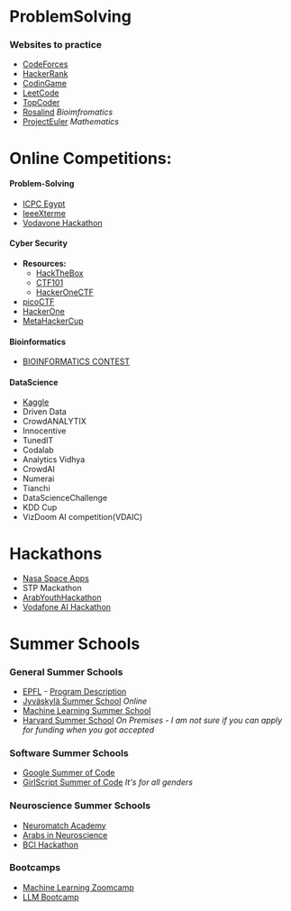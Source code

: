 # ProblemSolving

### Websites to practice

* [CodeForces](https://codeforces.com/)
* [HackerRank](https://www.hackerrank.com/dashboard)
* [CodinGame](https://www.codingame.com/)
* [LeetCode](https://leetcode.com/)
* [TopCoder](https://www.topcoder.com/challenges/?pageIndex=1)
* [Rosalind](http://rosalind.info/problems/locations/)  *Bioimfromatics*
* [ProjectEuler](https://projecteuler.net/) *Mathematics*


# Online Competitions:

#### Problem-Solving
* [ICPC Egypt](https://icpc.global/regionals/finder/ECPCQ)
* [IeeeXterme](https://ieeextreme.org/)
* [Vodavone Hackathon](https://hackathon.vodafone.com.eg/)

#### Cyber Security
* **Resources:**
  * [HackTheBox](https://www.hackthebox.com/hacker/ctf)
  * [CTF101](https://ctf101.org/)
  * [HackerOneCTF](https://ctf.hacker101.com/)
* [picoCTF](https://picoctf.com/)
* [HackerOne](https://www.hackerone.com/hacker101)
* [MetaHackerCup](https://www.facebook.com/codingcompetitions/hacker-cup)



#### Bioinformatics
* [BIOINFORMATICS CONTEST](https://bioinf.me/en/contest)

#### DataScience
* [Kaggle](https://www.kaggle.com/)
* Driven Data
* CrowdANALYTIX
* Innocentive
* TunedIT
* Codalab
* Analytics Vidhya
* CrowdAI
* Numerai
* Tianchi
* DataScienceChallenge
* KDD Cup
* VizDoom AI competition(VDAIC)

# Hackathons
* [Nasa Space Apps](https://www.spaceappschallenge.org/)
* STP Mackathon
* [ArabYouthHackathon](https://arabyouthhackathon.com/)
* [Vodafone AI Hackathon](https://aihackathon.vodafone.com.eg/)

# Summer Schools

### General Summer Schools
* [EPFL](https://summer.epfl.ch/) - [Program Description](https://www.epfl.ch/schools/sv/education/summer-research-program/program-description/)
* [Jyväskylä Summer School](https://www.jyu.fi/en/study-with-us/summer-and-winter-schools/jyvaskyla-summer-school) *Online*
* [Machine Learning Summer School](http://mlss.cc/)
* [Harvard Summer School](https://summer.harvard.edu/) *On Premises - I am not sure if you can apply for funding when you got accepted*

### Software Summer Schools
* [Google Summer of Code](https://summerofcode.withgoogle.com/)
* [GirlScript Summer of Code](https://gssoc.girlscript.tech/) *It's for all genders*

### Neuroscience Summer Schools
* [Neuromatch Academy](https://portal.neuromatchacademy.org/sign-in)
* [Arabs in Neuroscience](https://www.arabsinneuro.org/)
* [BCI Hackathon](https://www.br41n.io/)

### Bootcamps
* [Machine Learning Zoomcamp](https://github.com/DataTalksClub/machine-learning-zoomcamp)
* [LLM Bootcamp](https://fullstackdeeplearning.com/llm-bootcamp/)
